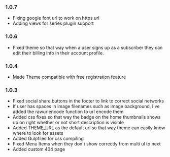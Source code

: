 ### 1.0.7
- Fixing google font url to work on https url
- Adding views for series plugin support

### 1.0.6

- Fixed theme so that way when a user signs up as a subscriber they can edit their billing info in their account profile.

### 1.0.4

- Made Theme compatible with free registration feature

### 1.0.3

- Fixed social share buttons in the footer to link to correct social networks
- If user has spaces in image filenames such as image background, I've added the rawurlencode function to url encode them
- Added css fixes so that way the badge on the home thumbnails shows up on right whether or not short description is visible
- Added THEME_URL as the default url so that way theme can easily know where to look for assets
- Added Gulpfiles for css compiling
- Fixed Menu Items when they don't show correctly from multi ul to next
- Added custom 404 page
